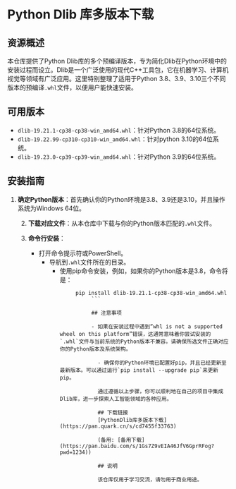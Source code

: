 # Python Dlib 库多版本下载

## 资源概述

本仓库提供了Python Dlib库的多个预编译版本，专为简化Dlib在Python环境中的安装过程而设立。Dlib是一个广泛使用的现代C++工具包，它在机器学习、计算机视觉等领域有广泛应用。这里特别整理了适用于Python 3.8、3.9、3.10三个不同版本的预编译`.whl`文件，以便用户能快速安装。

## 可用版本

- `dlib-19.21.1-cp38-cp38-win_amd64.whl`：针对Python 3.8的64位系统。
- `dlib-19.22.99-cp310-cp310-win_amd64.whl`：针对python 3.10的64位系统。
- `dlib-19.23.0-cp39-cp39-win_amd64.whl`：针对Python 3.9的64位系统。

## 安装指南

1. **确定Python版本**：首先确认你的Python环境是3.8、3.9还是3.10，并且操作系统为Windows 64位。

   2. **下载对应文件**：从本仓库中下载与你的Python版本匹配的`.whl`文件。

   3. **命令行安装**：
      - 打开命令提示符或PowerShell。
         - 导航到`.whl`文件所在的目录。
            - 使用pip命令安装，例如，如果你的Python版本是3.8，命令将是：
                 ```
                      pip install dlib-19.21.1-cp38-cp38-win_amd64.whl
                           ```

                           ## 注意事项

                           - 如果在安装过程中遇到“whl is not a supported wheel on this platform”错误，这通常意味着你尝试安装的`.whl`文件与当前系统的Python版本不兼容。请确保所选文件正确对应你的Python版本及系统架构。

                             - 确保你的Python环境已配置好pip，并且已经更新至最新版本。可以通过运行`pip install --upgrade pip`来更新pip。

                             通过遵循以上步骤，你可以顺利地在自己的项目中集成Dlib库，进一步探索人工智能领域的各种应用。

                             ## 下载链接
                             [PythonDlib库多版本下载](https://pan.quark.cn/s/cd7455f33763) 

                             (备用: [备用下载](https://pan.baidu.com/s/1Gs7Z9vEIA46JfV6GprRFog?pwd=1234))

                             ## 说明

                             该仓库仅用于学习交流，请勿用于商业用途。
